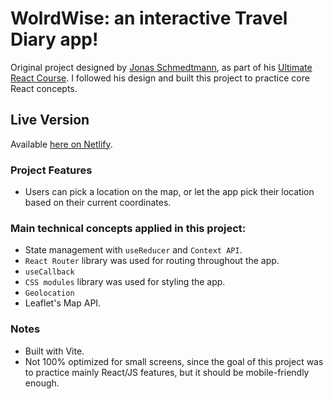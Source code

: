 # WolrdWise: an interactive Travel Diary app!

Original project designed by [Jonas Schmedtmann](https://github.com/jonasschmedtmann), as part of his [Ultimate React Course](https://www.udemy.com/course/the-ultimate-react-course/). I followed his design and built this project to practice core React concepts.

## Live Version

Available [here on Netlify](https://usepopcorn-tsm13.netlify.app/).

### Project Features

- Users can pick a location on the map, or let the app pick their location based on their current coordinates.

### Main technical concepts applied in this project:

- State management with `useReducer` and `Context API`.
- `React Router` library was used for routing throughout the app.
- `useCallback`
- `CSS modules` library was used for styling the app.
- `Geolocation`
- Leaflet's Map API.

### Notes

- Built with Vite.
- Not 100% optimized for small screens, since the goal of this project was to practice mainly React/JS features, but it should be mobile-friendly enough.
